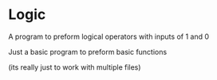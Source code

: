 # Logic
A program to preform logical operators with inputs of 1 and 0

Just a basic program to preform basic functions

(its really just to work with multiple files)

